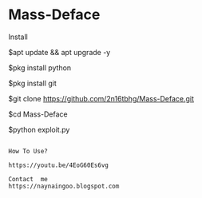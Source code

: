 # Mass-Deface




Install

$apt update && apt upgrade -y

$pkg install python

$pkg install git 

$git clone https://github.com/2n16tbhg/Mass-Deface.git

$cd Mass-Deface

$python exploit.py



~~~your Deface File.~~(eg. deface.html)

How To Use?

https://youtu.be/4EoG60Es6vg

Contact  me
https://naynaingoo.blogspot.com
